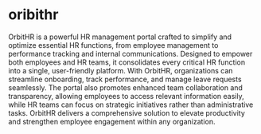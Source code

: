 # oribithr
OrbitHR is a powerful HR management portal crafted to simplify and optimize essential HR functions, from employee management to performance tracking and internal communications. Designed to empower both employees and HR teams, it consolidates every critical HR function into a single, user-friendly platform. With OrbitHR, organizations can streamline onboarding, track performance, and manage leave requests seamlessly. The portal also promotes enhanced team collaboration and transparency, allowing employees to access relevant information easily, while HR teams can focus on strategic initiatives rather than administrative tasks. OrbitHR delivers a comprehensive solution to elevate productivity and strengthen employee engagement within any organization.